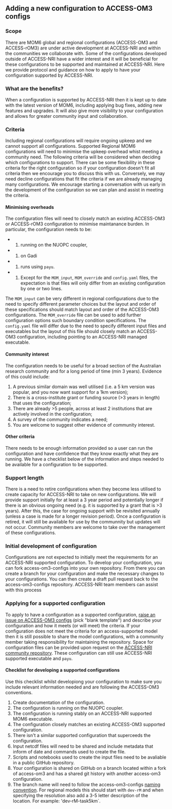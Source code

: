 ## Adding a new configuration to ACCESS-OM3 configs 

### Scope
There are MOM6 global and regional configurations (ACCESS-OM3 and ACCESS-rOM3) are under active development at ACCESS-NRI and within the communities we collaborate with. Some of the configurations developed outside of ACCESS-NRI have a wider interest and it will be beneficial for these configurations to be supported and maintained at ACCESS-NRI. Here we provide protocol and guidance on how to apply to have your  configuration supported by ACCESS-NRI. 

### What are the benefits?
When a configuration is supported by ACCESS-NRI then it is kept up to date with the latest version of MOM6, including applying bug fixes, adding new features and upgrades. It will also give more visibility to your configuration and allows for greater community input and collaboration.

### Criteria
Including regional configurations will require ongoing upkeep and we cannot support all configurations. Supported Regional MOM6 configurations will need to minimise the upkeep overhead whist meeting a community need. The following criteria will be considered when deciding which configurations to support. There can be some flexibility in these criteria for the right configuration so if your configuration doesn't fit all criteria then we encourage you to discuss this with us. Conversely, we may need decline configurations that fit the criteria if we are already managing many configurations. We encourage starting a conversation with us early in the development of the configuration so we can plan and assist in meeting the criteria. 

#### Minimising overheads
The configuration files will need to closely match an existing ACCESS-OM3 or ACCESS-rOM3 configuration to minimise maintanance burden. In particular, the configuration needs to be:

 - 1. running on the NUOPC coupler, 
 - 1. on Gadi 
 - 1. runs using `payu`. 
 - 1. Except for the `MOM_input`, `MOM_override` and `config.yaml` files, the expectation is that files will only differ from an existing configuration by one or two lines. 
 
The `MOM_input` can be very different in regional configurations due to the need to specify different parameter choices but the layout and order of these specifications should match layout and order of the ACCESS-OM3 configurations. The `MOM_override` file can be used to add further configuration options such boundary condition specifications. The `config.yaml` file will differ due to the need to specify different input files and executables but the layout of this file should closely match an ACCESS-OM3 configuration, including pointing to an ACCESS-NRI managed executable.    

#### Community interest
The configuration needs to be useful for a broad section of the Australian research community and for a long period of time (min 3 years). Evidence of this could include:

   1. A previous similar domain was well utilised (i.e. a 5 km version was popular, and you now want support for a 1km version);
   2. There is a cross-institute grant or funding source (>3 years in length) that uses the configuration;
   3. There are already >5 people, across at least 2 institutions that are actively involved in the configuration;
   4. A survey of the community indicates a need;
   5. You are welcome to suggest other evidence of community interest.

#### Other criteria
There needs to be enough information provided so a user can run the configuration and have confidence that they know exactly what they are running. We have a checklist below of the information and steps needed to be available for a configuration to be supported.

### Support length
There is a need to retire configurations when they become less utilised to create capacity for ACCESS-NRI to take on new configurations. 
We will provide support initially for at least a 3 year period and potentially longer if there is an obvious ongoing need (e.g. it is supported by a grant that is >3 years). After this, the case for ongoing support with be revisited annually (unless a case is made for a longer revision period). Once a configuration is retired, it will still be available for use by the communnity but updates will not occur. Community members are welcome to take over the management of these configurations. 

### Initial development of configuration
Configurations are not expected to initially meet the requirements for an ACCESS-NRI supported configuration. To develop your configuration, you can fork access-om3-configs into your own repository. From there you can create a branch for your configuration and make the necessary changes to your configurations. You can then create a draft pull request back to the access-om3-configs repository. ACCESS-NRI team members can assist with this process

### Applying for a supported configuration
To apply to have a configuration as a supported configuration, [raise an issue on ACCESS-OM3 configs](https://github.com/ACCESS-NRI/access-om3-configs/issues/new/choose) (pick "blank template") and describe your configuration and how it meets (or will meet) the criteria.
If your configuration does not meet the criteria for an access-supported model then it is still possible to share the model configurations, with a community member taking responsibility for maintaining the repository. Space for configuration files can be provided upon request on the [ACCESS-NRI community repository](https://github.com/ACCESS-Community-Hub). These configuration can still use ACCESS-NRI supported executable and `payu`.
#### Checklist for developing a supported configurations
Use this checklist whilst developiong your configuration to make sure you include relevant information needed and are following the ACCESS-OM3 conventions. 

1. Create documentation of the configuration.
2. The configuration is running on the NUOPC coupler.
3. The configuration is running stably on an ACCESS-NRI supported MOM6 executable.
4. The configuration closely matches an existing ACCESS-OM3 supported configuration.
5. There isn't a similar supported configuration that superceeds the configuration.
6. Input netcdf files will need to be shared and include metadata that inform of date and commands used to create the file.
7. Scripts and notebooks used to create the input files need to be avaliable in a public GitHub repository.
8. Your configuration is shared on GitHub on a branch located within a fork of access-om3 and has a shared git history with another access-om3 configuration.
9. The branch name will need to follow the access-om3-configs [naming convention](https://github.com/ACCESS-NRI/access-om3-configs?tab=readme-ov-file#repository-structure). For regional models this should start with `dev-rM` and when specifying the resolution also add a 3-5 letter description of the location. For example: 'dev-rM-task5km`. 
